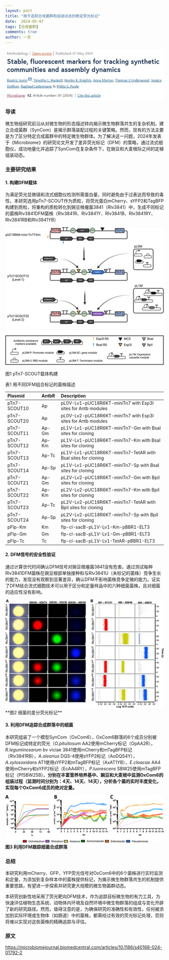 ```yaml
---
layout: post
title: "用于追踪合成菌群和组装动态的稳定荧光标记"
date:  2024-05-07
tags: [合成菌群]
comments: true
author: 一言
---
```


![image-20240828100822009](https://raw.githubusercontent.com/zhangzl96/zhangzl96.github.io/master/images/image-20240828100822009.png)

### 导读

微生物组研究前沿从对微生物的形态描述转向揭示微生物群落共生的复杂机制。建立合成菌群（SynCom）是揭示群落装配过程的关键策略。然而，现有的方法主要是为了区分特定合成菌群中的特定微生物群体。为了解决这一问题，2024年发表于《Microbiome》的研究论文开发了差异荧光标记（DFM）的策略，通过流式细胞仪，成功地量化并追踪了SynCom在复杂条件下，在豌豆和大麦根际之间的定植组装动态。

### 主要研究结果

#### 1. 构建DFM载体

为满足荧光显微镜和流式细胞仪检测所需蛋白量，同时避免由于过表达而导致的毒性，本研究选用pTn7-SCOUT作为质粒，将荧光蛋白mCherry、sYFP2和TagBFP构建到质粒，将重构的质粒转化到豌豆根瘤菌3841（Rlv3841）中，生成不同标记的菌株Rlv3841DFM菌株（Rlv3841R、Rlv3841Y、Rlv3841B、Rlv3841RY、Rlv3841RB和Rlv3841YB）

<img src="https://raw.githubusercontent.com/zhangzl96/zhangzl96.github.io/master/images/image-20240828101334091.png" alt="image-20240828101334091" style="zoom:50%;" />

图1  pTn7-SCOUT载体构建

表1 用不同DFM组合标记的菌株描述

| Plasmid      | AntbR | Description                                                  |
| :----------- | :---- | :----------------------------------------------------------- |
| pTn7-SCOUT10 | Ap    | pL0V-Lv1-pUC18R6KT-miniTn7 with Esp3I sites for Antb modules |
| pTn7-SCOUT20 | Ap    | pL0V-Lv2-pUC18R6KT-miniTn7 with Esp3I sites for Antb modules |
| pTn7-SCOUT11 | Ap-Gm | pL1V-Lv1-pUC18R6KT-miniTn7-Gm with BsaI sites for cloning    |
| pTn7-SCOUT12 | Ap-Km | pL1V-Lv1-pUC18R6KT-miniTn7-Km with BsaI sites for cloning    |
| pTn7-SCOUT13 | Ap-Tc | pL1V-Lv1-pUC18R6KT-miniTn7-TetAR with BsaI sites for cloning |
| pTn7-SCOUT14 | Ap-Sp | pL1V-Lv1-pUC18R6KT-miniTn7-Sp with BsaI sites for cloning    |
| pTn7-SCOUT21 | Ap-Gm | pL2V-Lv2-pUC18R6KT-miniTn7-Gm with BpiI sites for cloning    |
| pTn7-SCOUT22 | Ap-Km | pL2V-Lv2-pUC18R6KT-miniTn7-Km with BpiI sites for cloning    |
| pTn7-SCOUT23 | Ap-Tc | pL2V-Lv2-pUC18R6KT-miniTn7-TetAR with BpiI sites for cloning |
| pTn7-SCOUT24 | Ap-Sp | pL2V-Lv2-pUC18R6KT-miniTn7-Sp with BpiI sites for cloning    |
| pFlp-Km      | Km    | flp-cl-sacB-pL1V-Lv1-Km-pBBR1-ELT3                           |
| pFlp-Gm      | Gm    | flp-cl-sacB-pL1V-Lv1-Gm-pBBR1-ELT3                           |
| pFlp-Tc      | Tc    | flp-cl-sacB-pL1V-Lv1-TetAR-pBBR1-ELT3                        |

#### 2. DFM信号的安全性验证

通过计算世代时间确认DFM信号对豌豆根瘤菌3841没有危害。通过测试每种Rlv3841DFM菌株在豌豆根部单独接种和与Rlv3841U（未标记的菌株）竞争生长的能力，发现没有观察到显著差异，确认DFM不影响菌株竞争定殖的能力。证实了DFM结合流式细胞技术可以用于区分和定量样品中的六种细菌菌株，且对细菌的适应性没有影响。

<img src="https://raw.githubusercontent.com/zhangzl96/zhangzl96.github.io/master/images/image-20240828103214934.png" alt="image-20240828103214934" style="zoom: 50%;" />
**图2  细菌的差分荧光标记**

#### 3. 利用DFM追踪合成群落中的细菌

本研究组装了一个模型SynCom（OxCom6），OxCom6群落的6个成员分别被DFM标记成特定的荧光（*O.pituitosum* AA2使用mCherry标记（OpAA2R），*R.leguminosarum* bv viciae 3841使用mCherry和mTagBFP标记（Rlv3841RB），*A.olearius* DQS-4使用sYFP2标记（AoDQS4Y），*A.xylosoxidans* AT1使用sYFP2和mTagBFP标记（AxAT1YB），*E.cloacae* AA4使用mCherry和sYFP2标记（EcAA4RY），*P.luorescens* SBW25使用mTagBFP标记（PfSBW25B）。**分别在丰富营养培养基中、豌豆和大麦根中监测OxCom6的组装过程（监测时间分别为：4天、14天、14天），分析各个菌的实时丰度变化，实现每个OxCom6成员的绝对定量。**

![image-20240828103412915](https://raw.githubusercontent.com/zhangzl96/zhangzl96.github.io/master/images/image-20240828103412915.png)
**图3  利用DFM跟踪细菌合成群落**

### 总结

本研究利用mCherry、GFP、YFP荧光信号对OxCom6中的6个菌株进行实时监测和定量，为添加到复杂样本中的菌株提供标记，为揭示微生物群落共生的机制提供重要思路，有望进一步探索并研究更大规模的微生物菌群动态。

本研究创新性地采用了荧光靶向DFM技术，作为追踪目标微生物的有力工具，为快速评估植物生态系统、动物体内环境及自然环境中微生物群落的组成与变化开辟了新的研究路径。然而，值得注意的是，为确保研究的准确性和有效性，任何被添加到实际环境或生物体（如肠道）中的菌株，都需经过有效的荧光标记处理，否则将难以实现对这些菌株的精确追踪与评估。

### 原文

https://microbiomejournal.biomedcentral.com/articles/10.1186/s40168-024-01792-2